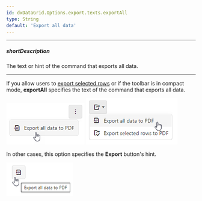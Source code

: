 ```yaml
---
id: dxDataGrid.Options.export.texts.exportAll
type: String
default: 'Export all data'
---
```

---
##### shortDescription
The text or hint of the command that exports all data.

---
If you allow users to [export selected rows](/api-reference/10%20UI%20Widgets/dxDataGrid/1%20Configuration/export/allowExportSelectedData.md '/Documentation/ApiReference/UI_Widgets/dxDataGrid/Configuration/export/#allowExportSelectedData') or if the toolbar is in compact mode, **exportAll** specifies the text of the command that exports all data.

![DevExtreme HTML5 Data Grid Export All Text on Small Screen](/images/DataGrid/export_texts/export_all_on_small_screen.png) ![DevExtreme HTML5 Data Grid Export All and Selected Data Text](/images/DataGrid/export_texts/export_all_and_selected_data.png)

In other cases, this option specifies the **Export** button's hint.

![DevExtreme HTML5 Data Grid Export All Text](/images/DataGrid/export_texts/export_all_default.png)